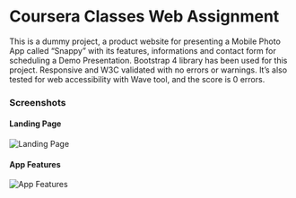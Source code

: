 
# Coursera Classes Web Assignment

This is a dummy project, a product website for presenting a Mobile Photo App called “Snappy”
with its features, informations and contact form for scheduling a Demo Presentation.
Bootstrap 4 library has been used for this project.
Responsive and W3C validated with no errors or warnings.
It’s also tested for web accessibility with Wave tool, and the score is 0 errors.

### Screenshots

#### Landing Page
![Landing Page](https://github.com/miroslavgruevski/coursera-web-assignment/blob/master/screenshots/Landing.png)

#### App Features
![App Features](https://github.com/miroslavgruevski/coursera-web-assignment/blob/master/screenshots/AppFeatures.png)
